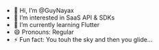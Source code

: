 - 👋 Hi, I’m @GuyNayax
- 👀 I’m interested in SaaS API & SDKs
- 🌱 I’m currently learning Flutter
- 😄 Pronouns: Regular
- ⚡ Fun fact: You touh the sky and then you glide...

<!---
GuyNayax/GuyNayax is a ✨ special ✨ repository because its `README.md` (this file) appears on your GitHub profile.
You can click the Preview link to take a look at your changes.
--->
